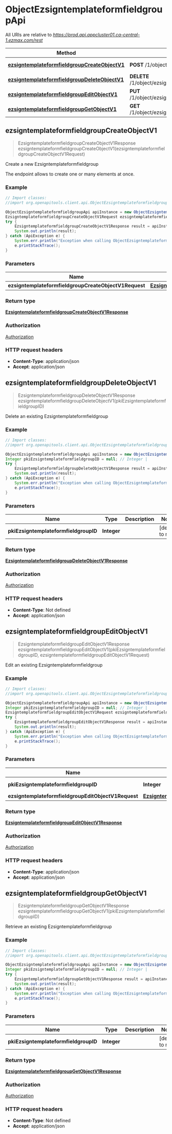 # ObjectEzsigntemplateformfieldgroupApi

All URIs are relative to *https://prod.api.appcluster01.ca-central-1.ezmax.com/rest*

Method | HTTP request | Description
------------- | ------------- | -------------
[**ezsigntemplateformfieldgroupCreateObjectV1**](ObjectEzsigntemplateformfieldgroupApi.md#ezsigntemplateformfieldgroupCreateObjectV1) | **POST** /1/object/ezsigntemplateformfieldgroup | Create a new Ezsigntemplateformfieldgroup
[**ezsigntemplateformfieldgroupDeleteObjectV1**](ObjectEzsigntemplateformfieldgroupApi.md#ezsigntemplateformfieldgroupDeleteObjectV1) | **DELETE** /1/object/ezsigntemplateformfieldgroup/{pkiEzsigntemplateformfieldgroupID} | Delete an existing Ezsigntemplateformfieldgroup
[**ezsigntemplateformfieldgroupEditObjectV1**](ObjectEzsigntemplateformfieldgroupApi.md#ezsigntemplateformfieldgroupEditObjectV1) | **PUT** /1/object/ezsigntemplateformfieldgroup/{pkiEzsigntemplateformfieldgroupID} | Edit an existing Ezsigntemplateformfieldgroup
[**ezsigntemplateformfieldgroupGetObjectV1**](ObjectEzsigntemplateformfieldgroupApi.md#ezsigntemplateformfieldgroupGetObjectV1) | **GET** /1/object/ezsigntemplateformfieldgroup/{pkiEzsigntemplateformfieldgroupID} | Retrieve an existing Ezsigntemplateformfieldgroup



## ezsigntemplateformfieldgroupCreateObjectV1

> EzsigntemplateformfieldgroupCreateObjectV1Response ezsigntemplateformfieldgroupCreateObjectV1(ezsigntemplateformfieldgroupCreateObjectV1Request)

Create a new Ezsigntemplateformfieldgroup

The endpoint allows to create one or many elements at once.

### Example

```java
// Import classes:
//import org.openapitools.client.api.ObjectEzsigntemplateformfieldgroupApi;

ObjectEzsigntemplateformfieldgroupApi apiInstance = new ObjectEzsigntemplateformfieldgroupApi();
EzsigntemplateformfieldgroupCreateObjectV1Request ezsigntemplateformfieldgroupCreateObjectV1Request = new EzsigntemplateformfieldgroupCreateObjectV1Request(); // EzsigntemplateformfieldgroupCreateObjectV1Request | 
try {
    EzsigntemplateformfieldgroupCreateObjectV1Response result = apiInstance.ezsigntemplateformfieldgroupCreateObjectV1(ezsigntemplateformfieldgroupCreateObjectV1Request);
    System.out.println(result);
} catch (ApiException e) {
    System.err.println("Exception when calling ObjectEzsigntemplateformfieldgroupApi#ezsigntemplateformfieldgroupCreateObjectV1");
    e.printStackTrace();
}
```

### Parameters


Name | Type | Description  | Notes
------------- | ------------- | ------------- | -------------
 **ezsigntemplateformfieldgroupCreateObjectV1Request** | [**EzsigntemplateformfieldgroupCreateObjectV1Request**](EzsigntemplateformfieldgroupCreateObjectV1Request.md)|  |

### Return type

[**EzsigntemplateformfieldgroupCreateObjectV1Response**](EzsigntemplateformfieldgroupCreateObjectV1Response.md)

### Authorization

[Authorization](../README.md#Authorization)

### HTTP request headers

- **Content-Type**: application/json
- **Accept**: application/json


## ezsigntemplateformfieldgroupDeleteObjectV1

> EzsigntemplateformfieldgroupDeleteObjectV1Response ezsigntemplateformfieldgroupDeleteObjectV1(pkiEzsigntemplateformfieldgroupID)

Delete an existing Ezsigntemplateformfieldgroup



### Example

```java
// Import classes:
//import org.openapitools.client.api.ObjectEzsigntemplateformfieldgroupApi;

ObjectEzsigntemplateformfieldgroupApi apiInstance = new ObjectEzsigntemplateformfieldgroupApi();
Integer pkiEzsigntemplateformfieldgroupID = null; // Integer | 
try {
    EzsigntemplateformfieldgroupDeleteObjectV1Response result = apiInstance.ezsigntemplateformfieldgroupDeleteObjectV1(pkiEzsigntemplateformfieldgroupID);
    System.out.println(result);
} catch (ApiException e) {
    System.err.println("Exception when calling ObjectEzsigntemplateformfieldgroupApi#ezsigntemplateformfieldgroupDeleteObjectV1");
    e.printStackTrace();
}
```

### Parameters


Name | Type | Description  | Notes
------------- | ------------- | ------------- | -------------
 **pkiEzsigntemplateformfieldgroupID** | **Integer**|  | [default to null]

### Return type

[**EzsigntemplateformfieldgroupDeleteObjectV1Response**](EzsigntemplateformfieldgroupDeleteObjectV1Response.md)

### Authorization

[Authorization](../README.md#Authorization)

### HTTP request headers

- **Content-Type**: Not defined
- **Accept**: application/json


## ezsigntemplateformfieldgroupEditObjectV1

> EzsigntemplateformfieldgroupEditObjectV1Response ezsigntemplateformfieldgroupEditObjectV1(pkiEzsigntemplateformfieldgroupID, ezsigntemplateformfieldgroupEditObjectV1Request)

Edit an existing Ezsigntemplateformfieldgroup



### Example

```java
// Import classes:
//import org.openapitools.client.api.ObjectEzsigntemplateformfieldgroupApi;

ObjectEzsigntemplateformfieldgroupApi apiInstance = new ObjectEzsigntemplateformfieldgroupApi();
Integer pkiEzsigntemplateformfieldgroupID = null; // Integer | 
EzsigntemplateformfieldgroupEditObjectV1Request ezsigntemplateformfieldgroupEditObjectV1Request = new EzsigntemplateformfieldgroupEditObjectV1Request(); // EzsigntemplateformfieldgroupEditObjectV1Request | 
try {
    EzsigntemplateformfieldgroupEditObjectV1Response result = apiInstance.ezsigntemplateformfieldgroupEditObjectV1(pkiEzsigntemplateformfieldgroupID, ezsigntemplateformfieldgroupEditObjectV1Request);
    System.out.println(result);
} catch (ApiException e) {
    System.err.println("Exception when calling ObjectEzsigntemplateformfieldgroupApi#ezsigntemplateformfieldgroupEditObjectV1");
    e.printStackTrace();
}
```

### Parameters


Name | Type | Description  | Notes
------------- | ------------- | ------------- | -------------
 **pkiEzsigntemplateformfieldgroupID** | **Integer**|  | [default to null]
 **ezsigntemplateformfieldgroupEditObjectV1Request** | [**EzsigntemplateformfieldgroupEditObjectV1Request**](EzsigntemplateformfieldgroupEditObjectV1Request.md)|  |

### Return type

[**EzsigntemplateformfieldgroupEditObjectV1Response**](EzsigntemplateformfieldgroupEditObjectV1Response.md)

### Authorization

[Authorization](../README.md#Authorization)

### HTTP request headers

- **Content-Type**: application/json
- **Accept**: application/json


## ezsigntemplateformfieldgroupGetObjectV1

> EzsigntemplateformfieldgroupGetObjectV1Response ezsigntemplateformfieldgroupGetObjectV1(pkiEzsigntemplateformfieldgroupID)

Retrieve an existing Ezsigntemplateformfieldgroup



### Example

```java
// Import classes:
//import org.openapitools.client.api.ObjectEzsigntemplateformfieldgroupApi;

ObjectEzsigntemplateformfieldgroupApi apiInstance = new ObjectEzsigntemplateformfieldgroupApi();
Integer pkiEzsigntemplateformfieldgroupID = null; // Integer | 
try {
    EzsigntemplateformfieldgroupGetObjectV1Response result = apiInstance.ezsigntemplateformfieldgroupGetObjectV1(pkiEzsigntemplateformfieldgroupID);
    System.out.println(result);
} catch (ApiException e) {
    System.err.println("Exception when calling ObjectEzsigntemplateformfieldgroupApi#ezsigntemplateformfieldgroupGetObjectV1");
    e.printStackTrace();
}
```

### Parameters


Name | Type | Description  | Notes
------------- | ------------- | ------------- | -------------
 **pkiEzsigntemplateformfieldgroupID** | **Integer**|  | [default to null]

### Return type

[**EzsigntemplateformfieldgroupGetObjectV1Response**](EzsigntemplateformfieldgroupGetObjectV1Response.md)

### Authorization

[Authorization](../README.md#Authorization)

### HTTP request headers

- **Content-Type**: Not defined
- **Accept**: application/json

